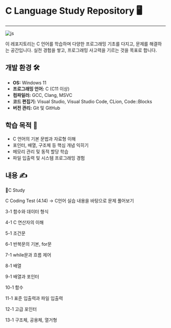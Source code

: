 # C Language Study Repository 🖥️
------------------------------------------------------------
![js](https://img.shields.io/badge/c-%2300599C.svg?style=for-the-badge&logo=c&logoColor=white)

이 레포지토리는 C 언어를 학습하며 다양한 프로그래밍 기초를 다지고, 문제를 해결하는 공간입니다. 실전 경험을 쌓고, 프로그래밍 사고력을 기르는 것을 목표로 합니다.

## 개발 환경 🛠️
- **OS:** Windows 11  
- **프로그래밍 언어:** C (C11 이상)  
- **컴파일러:** GCC, Clang, MSVC  
- **코드 편집기:** Visual Studio, Visual Studio Code, CLion, Code::Blocks  
- **버전 관리:** Git 및 GitHub  

## 학습 목적 🎯
- C 언어의 기본 문법과 자료형 이해  
- 포인터, 배열, 구조체 등 핵심 개념 익히기  
- 메모리 관리 및 동적 할당 학습  
- 파일 입출력 및 시스템 프로그래밍 경험  

## 내용 ✍️
📁C Study

C Coding Test (4.14) -> C언어 실습 내용을 바탕으로 문제 풀어보기

3-1 함수와 데이터 형식

4-1 C 연산자의 이해

5-1 조건문

6-1 반복문의 기본, for문

7-1 while문과 흐름 제어

8-1 배열

9-1 배열과 포인터

10-1 함수

11-1 표준 입출력과 파일 입출력

12-1 고급 포인터

13-1 구조체, 공용체, 열거형

